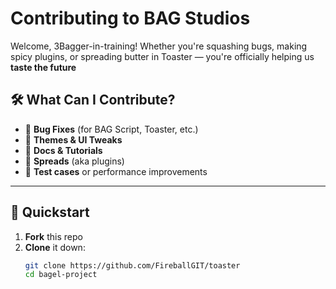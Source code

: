 # Contributing to BAG Studios

Welcome, 3Bagger-in-training! Whether you're squashing bugs, making spicy plugins, or spreading butter in Toaster — you're officially helping us **taste the future**

## 🛠️ What Can I Contribute?

- 🔧 **Bug Fixes** (for BAG Script, Toaster, etc.)
- 🎨 **Themes & UI Tweaks**
- 📖 **Docs & Tutorials**
- 🧈 **Spreads** (aka plugins)
- 🧪 **Test cases** or performance improvements

---

## 🚀 Quickstart

1. **Fork** this repo  
2. **Clone** it down:  
   ```bash
   git clone https://github.com/FireballGIT/toaster
   cd bagel-project
